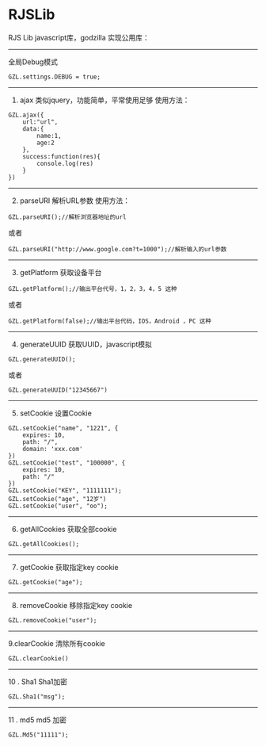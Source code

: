 # RJSLib
RJS Lib
javascript库，godzilla
实现公用库：

---
全局Debug模式
```
GZL.settings.DEBUG = true;
```
---

1. ajax
类似jquery，功能简单，平常使用足够
使用方法：
```
GZL.ajax({
	url:"url",
	data:{
		name:1,
		age:2
	},
	success:function(res){
		console.log(res)
	}
})
```
---
2. parseURI
解析URL参数
使用方法：
```
GZL.parseURI();//解析浏览器地址的url
```
或者
```
GZL.parseURI("http://www.google.com?t=1000");//解析输入的url参数
```
---
3. getPlatform
获取设备平台
```
GZL.getPlatform();//输出平台代号，1，2，3，4，5 这种
```
或者
```
GZL.getPlatform(false);//输出平台代码，IOS，Android ，PC 这种
```
---
4. generateUUID
获取UUID，javascript模拟
```
GZL.generateUUID();
```
或者
```
GZL.generateUUID("12345667")
```

---
5. setCookie
设置Cookie
```
GZL.setCookie("name", "1221", {
	expires: 10,
    path: "/",
    domain: 'xxx.com'
})
GZL.setCookie("test", "100000", {
    expires: 10,
	path: "/"
})
GZL.setCookie("KEY", "1111111");
GZL.setCookie("age", "12岁")
GZL.setCookie("user", "oo");
```
---
6. getAllCookies
获取全部cookie
```
GZL.getAllCookies();
```
---
7. getCookie
获取指定key cookie
```
GZL.getCookie("age");
```
---

8. removeCookie
移除指定key cookie
```
GZL.removeCookie("user");
```
---
9.clearCookie
清除所有cookie
```
GZL.clearCookie()
```
--- 
10 .  Sha1
Sha1加密
```
GZL.Sha1("msg");
```
---
11 .  md5
md5 加密
```
GZL.Md5("11111");
```
